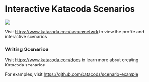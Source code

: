 # Interactive Katacoda Scenarios

[![](http://shields.katacoda.com/katacoda/securenetwrk/count.svg)](https://www.katacoda.com/securenetwrk "Get your profile on Katacoda.com")

Visit https://www.katacoda.com/securenetwrk to view the profile and interactive scenarios

### Writing Scenarios
Visit https://www.katacoda.com/docs to learn more about creating Katacoda scenarios

For examples, visit https://github.com/katacoda/scenario-example
